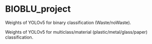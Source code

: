 # BIOBLU_project
Weights of YOLOv5 for binary classification (Waste/noWaste).

Weights of YOLOv5 for multiclass/material (plastic/metal/glass/paper) classification.
